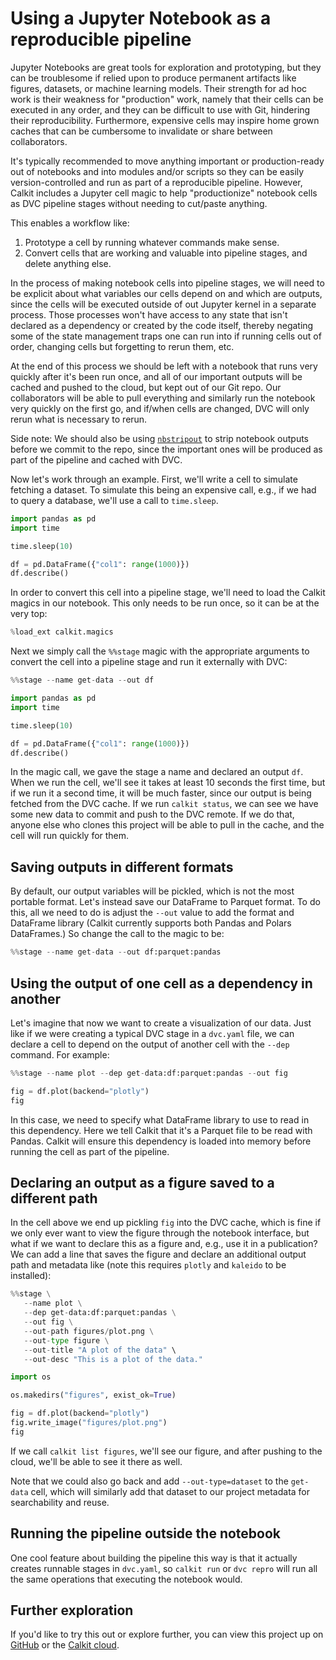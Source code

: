 # Using a Jupyter Notebook as a reproducible pipeline

Jupyter Notebooks are great tools for exploration and prototyping,
but they can be troublesome if relied upon to produce permanent
artifacts like figures, datasets, or machine learning models.
Their strength for ad hoc work is their weakness for "production" work,
namely that their cells can be executed in any order,
and they can be difficult to use with Git,
hindering their reproducibility.
Furthermore, expensive cells may inspire home grown caches that
can be cumbersome to invalidate or share between collaborators.

It's typically recommended to move anything important or production-ready
out of notebooks and into modules and/or scripts so they can be easily
version-controlled and run as part of a reproducible pipeline.
However, Calkit includes a Jupyter
cell magic
to help "productionize" notebook cells as DVC pipeline stages without
needing to cut/paste anything.

This enables a workflow like:

1. Prototype a cell by running whatever commands make sense.
2. Convert cells that are working and valuable into pipeline
   stages, and delete anything else.

In the process of making notebook cells into pipeline stages,
we will need to be explicit about what variables our
cells depend on and which are outputs,
since the cells will be executed outside of out Jupyter kernel in a
separate process.
Those processes won't have access to any state that isn't declared as
a dependency or created by the code itself,
thereby negating some of the state management traps
one can run into if running cells out of order,
changing cells but forgetting to rerun them, etc.

At the end of this process we should be left with a notebook that runs
very quickly after it's been run once,
and all of our important outputs will be cached and pushed to the cloud,
but kept out of our Git repo.
Our collaborators will be able to pull everything and similarly
run the notebook very quickly on the first go,
and if/when cells are changed,
DVC will only rerun what is necessary to rerun.

Side note:
We should also be using [`nbstripout`](https://github.com/kynan/nbstripout)
to strip notebook outputs before we commit to the repo,
since the important ones will be produced as part of the pipeline
and cached with DVC.

Now let's work through an example.
First, we'll write a cell to simulate fetching a dataset.
To simulate this being an expensive call,
e.g., if we had to query a database,
we'll use a call to `time.sleep`.

```python
import pandas as pd
import time

time.sleep(10)

df = pd.DataFrame({"col1": range(1000)})
df.describe()
```

In order to convert this cell into a pipeline stage,
we'll need to load the Calkit magics in our notebook.
This only needs to be run once, so it can be at the very top:

```python
%load_ext calkit.magics
```

Next we simply call the `%%stage` magic with the appropriate arguments to
convert the cell into a pipeline stage and run it externally with DVC:

```python
%%stage --name get-data --out df

import pandas as pd
import time

time.sleep(10)

df = pd.DataFrame({"col1": range(1000)})
df.describe()
```

In the magic call, we gave the stage a name and declared an output `df`.
When we run the cell, we'll see it takes at least 10 seconds the first time,
but if we run it a second time,
it will be much faster, since our output is being fetched from the DVC cache.
If we run `calkit status`, we can see we have some new data to commit and
push to the DVC remote.
If we do that, anyone else who clones this project will be able to
pull in the cache, and the cell will run quickly for them.

## Saving outputs in different formats

By default, our output variables will be pickled,
which is not the most portable format.
Let's instead save our DataFrame to Parquet format.
To do this, all we need to do is adjust the `--out` value to add the format
and DataFrame library
(Calkit currently supports both Pandas and Polars DataFrames.)
So change the call to the magic to be:

```python
%%stage --name get-data --out df:parquet:pandas
```

## Using the output of one cell as a dependency in another

Let's imagine that now we want to create a visualization of our data.
Just like if we were creating a typical DVC stage in a `dvc.yaml` file,
we can declare a cell to depend on the output of another cell with the
`--dep` command.
For example:

```python
%%stage --name plot --dep get-data:df:parquet:pandas --out fig

fig = df.plot(backend="plotly")
fig
```

In this case, we need to specify what DataFrame library to use to read in
this dependency.
Here we tell Calkit that it's a Parquet file to be read with Pandas.
Calkit will ensure this dependency is loaded into memory before running the
cell as part of the pipeline.

## Declaring an output as a figure saved to a different path

In the cell above we end up pickling `fig` into the DVC cache,
which is fine if we only ever want to view the figure through the notebook
interface,
but what if we want to declare this as a figure and, e.g.,
use it in a publication?
We can add a line that saves the figure and declare an additional output path
and metadata like (note this requires `plotly` and `kaleido` to be installed):

```python
%%stage \
   --name plot \
   --dep get-data:df:parquet:pandas \
   --out fig \
   --out-path figures/plot.png \
   --out-type figure \
   --out-title "A plot of the data" \
   --out-desc "This is a plot of the data."

import os

os.makedirs("figures", exist_ok=True)

fig = df.plot(backend="plotly")
fig.write_image("figures/plot.png")
fig
```

If we call `calkit list figures`, we'll see our figure,
and after pushing to the cloud, we'll be able to see it there as well.

Note that we could also go back and add `--out-type=dataset` to the
`get-data` cell,
which will similarly add that dataset to our project metadata
for searchability and reuse.

## Running the pipeline outside the notebook

One cool feature about building the pipeline this way is that it actually
creates runnable stages in `dvc.yaml`,
so `calkit run` or `dvc repro` will run all the same operations that
executing the notebook would.

## Further exploration

If you'd like to try this out or explore further,
you can view this project up on
[GitHub](https://github.com/calkit/example-notebook-pipeline)
or the [Calkit cloud](https://calkit.io/calkit/example-notebook-pipeline).
